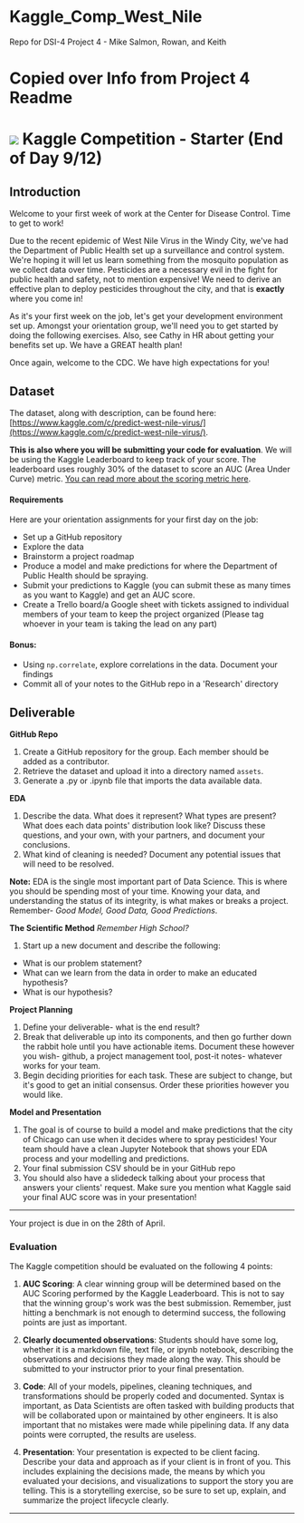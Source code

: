 # Kaggle_Comp_West_Nile
Repo for DSI-4 Project 4 - Mike Salmon, Rowan, and Keith

# Copied over Info from Project 4 Readme 

# ![](https://ga-dash.s3.amazonaws.com/production/assets/logo-9f88ae6c9c3871690e33280fcf557f33.png) Kaggle Competition - Starter (End of Day 9/12)

## Introduction

Welcome to your first week of work at the Center for Disease Control. Time to get to work!

Due to the recent epidemic of West Nile Virus in the Windy City, we've had the Department of Public Health set up a surveillance and control system. We're hoping it will let us learn something from the mosquito population as we collect data over time. Pesticides are a necessary evil in the fight for public health and safety, not to mention expensive! We need to derive an effective plan to deploy pesticides throughout the city, and that is **exactly** where you come in!

As it's your first week on the job, let's get your development environment set up. Amongst your orientation group, we'll need you to get started by doing the following exercises. Also, see Cathy in HR about getting your benefits set up. We have a GREAT health plan!

Once again, welcome to the CDC. We have high expectations for you!

## Dataset

The dataset, along with description, can be found here: [https://www.kaggle.com/c/predict-west-nile-virus/](https://www.kaggle.com/c/predict-west-nile-virus/).

**This is also where you will be submitting your code for evaluation**. We will be using the Kaggle Leaderboard to keep track of your score. The leaderboard uses roughly 30% of the dataset to score an AUC (Area Under Curve) metric. [You can read more about the scoring metric here](https://www.kaggle.com/wiki/AreaUnderCurve).


#### Requirements

Here are your orientation assignments for your first day on the job:
- Set up a GitHub repository
- Explore the data
- Brainstorm a project roadmap
- Produce a model and make predictions for where the Department of Public Health should be spraying. 
- Submit your predictions to Kaggle (you can submit these as many times as you want to Kaggle) and get an AUC score.
- Create a Trello board/a Google sheet with tickets assigned to individual members of your team to keep the project organized (Please tag whoever in your team is taking the lead on any part)


#### **Bonus:**
- Using `np.correlate`, explore correlations in the data. Document your findings
- Commit all of your notes to the GitHub repo in a 'Research' directory

## Deliverable

**GitHub Repo**

1. Create a GitHub repository for the group. Each member should be added as a contributor.
2. Retrieve the dataset and upload it into a directory named `assets`.
3. Generate a .py or .ipynb file that imports the data available data.

**EDA**

1. Describe the data. What does it represent? What types are present? What does each data points' distribution look like? Discuss these questions, and your own, with your partners, and document your conclusions.
2. What kind of cleaning is needed? Document any potential issues that will need to be resolved.

**Note:** EDA is the single most important part of Data Science. This is where you should be spending most of your time. Knowing your data, and understanding the status of its integrity, is what makes or breaks a project. Remember- *Good Model, Good Data, Good Predictions*.

**The Scientific Method**
_Remember High School?_

1. Start up a new document and describe the following:
  * What is our problem statement?
  * What can we learn from the data in order to make an educated hypothesis?
  * What is our hypothesis?

**Project Planning**

1. Define your deliverable- what is the end result?
2. Break that deliverable up into its components, and then go further down the rabbit hole until you have actionable items. Document these however you wish- github, a project management tool, post-it notes- whatever works for your team.
3. Begin deciding priorities for each task. These are subject to change, but it's good to get an initial consensus. Order these priorities however you would like.

**Model and Presentation**

1. The goal is of course to build a model and make predictions that the city of Chicago can use when it decides where to spray pesticides! Your team should have a clean Jupyter Notebook that shows your EDA process and your modelling and predictions.
2. Your final submission CSV should be in your GitHub repo 
3. You should also have a slidedeck talking about your process that answers your clients' request. Make sure you mention what Kaggle said your final AUC score was in your presentation!
---

Your project is due in on the 28th of April. 

### **Evaluation**

The Kaggle competition should be evaluated on the following 4 points:

1. **AUC Scoring**: A clear winning group will be determined based on the AUC Scoring performed by the Kaggle Leaderboard. This is not to say that the winning group's work was the best submission. Remember, just hitting a benchmark is not enough to determind success, the following points are just as important.

2. **Clearly documented observations**: Students should have some log, whether it is a markdown file, text file, or ipynb notebook, describing the observations and decisions they made along the way. This should be submitted to your instructor prior to your final presentation.

3. **Code**: All of your models, pipelines, cleaning techniques, and transformations should be properly coded and documented. Syntax is important, as Data Scientists are often tasked with building products that will be collaborated upon or maintained by other engineers. It is also important that no mistakes were made while pipelining data. If any data points were corrupted, the results are useless.

4. **Presentation**: Your presentation is expected to be client facing. Describe your data and approach as if your client is in front of you. This includes explaining the decisions made, the means by which you evaluated your decisions, and visualizations to support the story you are telling. This is a storytelling exercise, so be sure to set up, explain, and summarize the project lifecycle clearly. 

---
